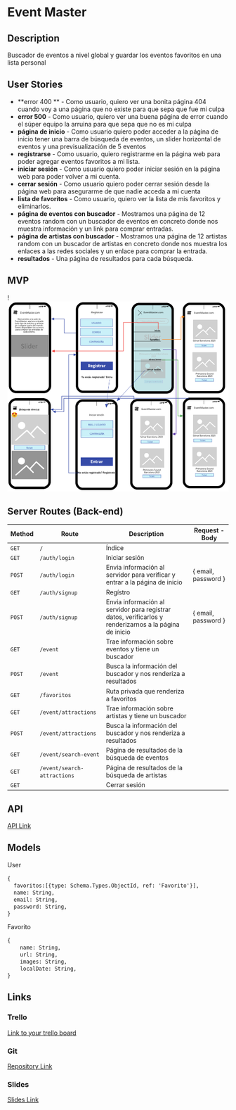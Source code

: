 

# **Event** Master

## Description

Buscador de eventos a nivel global y guardar los eventos favoritos en una lista personal

## User Stories

- **error 400 ** - Como usuario, quiero ver una bonita página 404 cuando voy a una página que no existe para que sepa que fue mi culpa
- **error 500** - Como usuario, quiero ver una buena página de error cuando el súper equipo la arruina para que sepa que no es mi culpa
- **página de inicio** - Como usuario quiero poder acceder a la página de inicio tener una barra de búsqueda de eventos, un slider horizontal de eventos y una previsualización de 5 eventos
- **registrarse** - Como usuario, quiero registrarme en la página web para poder agregar eventos favoritos a mi lista.
- **iniciar sesión** - Como usuario quiero poder iniciar sesión en la página web para poder volver a mi cuenta.
- **cerrar sesión** - Como usuario quiero poder cerrar sesión desde la página web para asegurarme de que nadie acceda a mi cuenta
- **lista de favoritos** - Como usuario, quiero ver la lista de mis favoritos y eliminarlos.
- **página de eventos con buscador** - Mostramos una página de 12 eventos random con un buscador de eventos en concreto donde nos muestra información y un link para comprar entradas.
- **página de artistas con buscador** - Mostramos una página de 12 artistas random con un buscador de artistas en concreto donde nos muestra los enlaces a las redes sociales y un enlace para comprar la entrada.
- **resultados** - Una página de resultados para cada búsqueda.

## MVP

!![wireframe](/public/images/wireframe.png)

## Server Routes (Back-end)

| **Method** | **Route**                   | **Description**                                              | Request - Body      |
| ---------- | --------------------------- | ------------------------------------------------------------ | ------------------- |
| `GET`      | `/`                         | Índice                                                       |                     |
| `GET`      | `/auth/login`               | Iniciar sesión                                               |                     |
| `POST`     | `/auth/login`               | Envia información al servidor para verificar y entrar a la página de inicio | { email, password } |
| `GET`      | `/auth/signup`              | Regístro                                                     |                     |
| `POST`     | `/auth/signup`              | Envia información al servidor para registrar datos, verificarlos y renderizarnos a la página de inicio | { email, password } |
| `GET`      | `/event`              | Trae información sobre eventos y tiene un buscador           |                     |
| `POST`     | `/event`              | Busca la información del buscador y nos renderiza a resultados |                     |
| `GET`      | `/favoritos`                | Ruta privada que renderiza a favoritos                       |                     |
| `GET`      | `/event/attractions`        | Trae información sobre artistas y tiene un buscador          |                     |
| `POST`     | `/event/attractions`        | Busca la información del buscador y nos renderiza a resultados |                     |
| `GET`      | `/event/search-event`       | Página de resultados de la búsqueda de eventos               |                     |
| `GET`      | `/event/search-attractions` | Página de resultados de la búsqueda de artistas              |                     |
| `GET`      |                             | Cerrar sesión                                                |                     |

## API

[API Link](https://developer.ticketmaster.com/products-and-docs/apis/discovery-api/v2/)

## Models

User

```
{
  favoritos:[{type: Schema.Types.ObjectId, ref: 'Favorito'}],
  name: String,
  email: String,
  password: String,
}
```

Favorito

```
{
    name: String,
    url: String,
    images: String,
    localDate: String,
}
```

## Links

### Trello

[Link to your trello board](https://trello.com/b/zYVzZRBD/eventmaster) 

### Git

[Repository Link](https://github.com/Jorditm/EventMaster)

### Slides

[Slides Link](https://docs.google.com/presentation/d/11Ub6-EmOCntwMMepgcJw71aIf-Iduj9wgLGRWNK6QRo/edit?usp=sharing )

